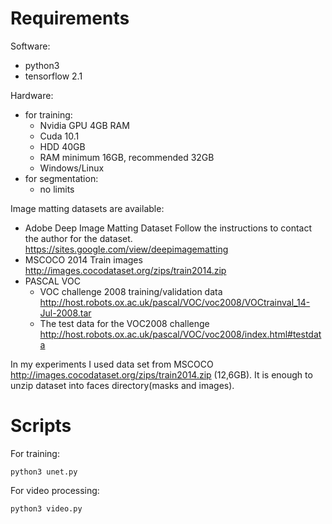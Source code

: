 # Requirements

Software:
* python3
* tensorflow 2.1

Hardware:
* for training:
  * Nvidia GPU 4GB RAM
  * Cuda 10.1
  * HDD 40GB
  * RAM minimum 16GB, recommended 32GB
  * Windows/Linux
* for segmentation:
  * no limits

Image matting datasets are available:
* Adobe Deep Image Matting Dataset Follow the instructions to contact the author for the dataset. https://sites.google.com/view/deepimagematting
* MSCOCO 2014 Train images http://images.cocodataset.org/zips/train2014.zip
* PASCAL VOC 
  * VOC challenge 2008 training/validation data http://host.robots.ox.ac.uk/pascal/VOC/voc2008/VOCtrainval_14-Jul-2008.tar
  * The test data for the VOC2008 challenge http://host.robots.ox.ac.uk/pascal/VOC/voc2008/index.html#testdata
  
 In my experiments I used data set from MSCOCO http://images.cocodataset.org/zips/train2014.zip (12,6GB). It is enough to unzip dataset into faces directory(masks and images).

# Scripts

For training:
```
python3 unet.py
```

For video processing:
```
python3 video.py
```
